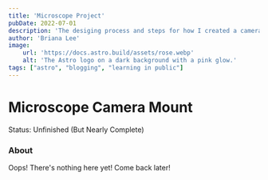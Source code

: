 ```yaml
---
title: 'Microscope Project'
pubDate: 2022-07-01
description: 'The desiging process and steps for how I created a camera mount for our microscope'
author: 'Briana Lee'
image:
    url: 'https://docs.astro.build/assets/rose.webp'
    alt: 'The Astro logo on a dark background with a pink glow.'
tags: ["astro", "blogging", "learning in public"]
---
```

# Microscope Camera Mount

Status: Unfinished (But Nearly Complete)


### About

Oops! There's nothing here yet! Come back later!